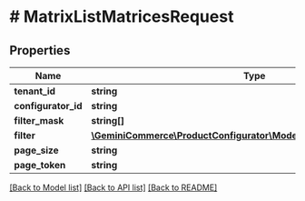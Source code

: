 # # MatrixListMatricesRequest


## Properties


Name | Type | Description | Notes
------------ | ------------- | ------------- | -------------
**tenant_id**| **string** |   | [optional]
**configurator_id**| **string** |   | [optional]
**filter_mask**| **string[]** |   | [optional]
**filter**| [**\GeminiCommerce\ProductConfigurator\Model\ListMatricesRequestFilter**](ListMatricesRequestFilter.md) |   | [optional]
**page_size**| **string** |   | [optional]
**page_token**| **string** |   | [optional]


[[Back to Model list]](../../README.md#models) [[Back to API list]](../../README.md#endpoints) [[Back to README]](../../README.md)
